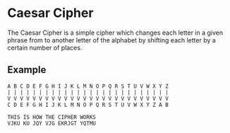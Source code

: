 # Caesar Cipher
The Caesar Cipher is a simple cipher which changes each letter in a given phrase from to another letter of the alphabet by shifting each letter by a certain number of places.

## Example

```text
A B C D E F G H I J K L M N O P Q R S T U V W X Y Z
| | | | | | | | | | | | | | | | | | | | | | | | | |
V V V V V V V V V V V V V V V V V V V V V V V V V V
C D E F G H I J K L M N O P Q R S T U V W X Y Z A B

THIS IS HOW THE CIPHER WORKS
VJKU KU JQY VJG EKRJGT YQTMU

```
